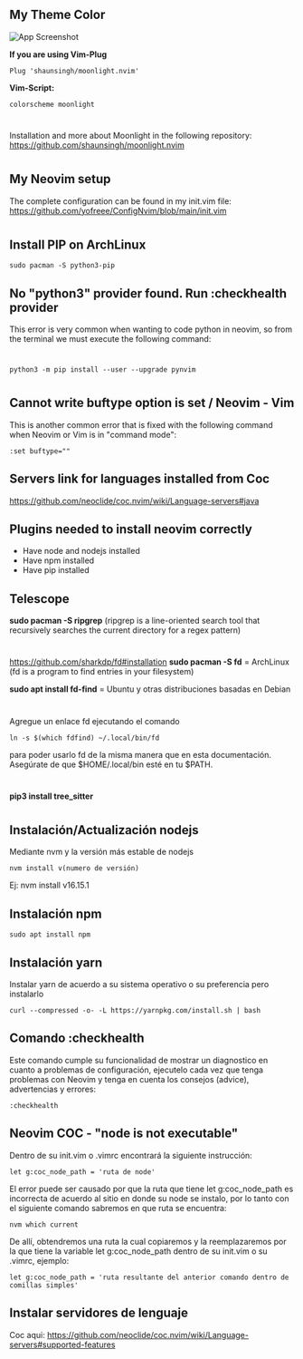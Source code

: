## My Theme Color

![App Screenshot](https://i.postimg.cc/SK2p66kh/118175481-27755c80-b3fe-11eb-9d70-85a9f936c33d.png)

**If you are using Vim-Plug**
```Terminal
Plug 'shaunsingh/moonlight.nvim'
```
**Vim-Script:**
```Terminal
colorscheme moonlight
```

#
Installation and more about Moonlight in the following repository: https://github.com/shaunsingh/moonlight.nvim





#
## My Neovim setup
The complete configuration can be found in my init.vim file:
https://github.com/yofreee/ConfigNvim/blob/main/init.vim
#

## Install PIP on ArchLinux
```Terminal
sudo pacman -S python3-pip
```

## No "python3" provider found. Run :checkhealth provider
This error is very common when wanting to code python in neovim, so from the terminal we must execute the following command:
#

```Terminal
python3 -m pip install --user --upgrade pynvim
```
#    
## Cannot write buftype option is set / Neovim - Vim
This is another common error that is fixed with the following command when Neovim or Vim is in "command mode":
```Neovim / Vim command mode
:set buftype=""
```

## Servers link for languages installed from Coc
https://github.com/neoclide/coc.nvim/wiki/Language-servers#java

## Plugins needed to install neovim correctly
- Have node and nodejs installed
- Have npm installed
- Have pip installed

## Telescope

**sudo pacman -S ripgrep**    (ripgrep is a line-oriented search tool that recursively searches the current directory for a regex pattern)
#
https://github.com/sharkdp/fd#installation
**sudo pacman -S fd** = ArchLinux (fd is a program to find entries in your filesystem)

**sudo apt install fd-find** = Ubuntu y otras distribuciones basadas en Debian
#
Agregue un enlace fd ejecutando el comando
```Terminal
ln -s $(which fdfind) ~/.local/bin/fd
```
para poder usarlo fd de la misma manera que en esta documentación. Asegúrate de que $HOME/.local/bin esté en tu $PATH.
#
**pip3 install tree_sitter**

#
## Instalación/Actualización nodejs
Mediante nvm y la versión más estable de nodejs
```Terminal
nvm install v(numero de versión)
```
Ej: nvm install v16.15.1

## Instalación npm
```Terminal
sudo apt install npm
```
## Instalación yarn
Instalar yarn de acuerdo a su sistema operativo o su preferencia pero instalarlo
```Terminal
curl --compressed -o- -L https://yarnpkg.com/install.sh | bash
```
## Comando :checkhealth
Este comando cumple su funcionalidad de mostrar un diagnostico en cuanto a problemas de configuración, ejecutelo cada vez que tenga problemas con Neovim y tenga en cuenta los consejos (advice), advertencias y errores:
```Terminal
:checkhealth
```

## Neovim COC - "node is not executable"
Dentro de su init.vim o .vimrc encontrará la siguiente instrucción:
```Terminal
let g:coc_node_path = 'ruta de node'
```
El error puede ser causado por que la ruta que tiene let g:coc_node_path es incorrecta de acuerdo al sitio en donde su node se instalo, por lo tanto con el siguiente comando sabremos en que ruta se encuentra:
```Terminal
nvm which current
```
De allí, obtendremos una ruta la cual copiaremos y la reemplazaremos por la que tiene la variable let g:coc_node_path dentro de su init.vim o su .vimrc, ejemplo:
```Terminal
let g:coc_node_path = 'ruta resultante del anterior comando dentro de comillas simples'
```
## Instalar servidores de lenguaje
Coc aqui: https://github.com/neoclide/coc.nvim/wiki/Language-servers#supported-features
#
